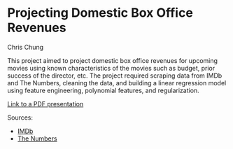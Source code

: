 # Projecting Domestic Box Office Revenues
Chris Chung

This project aimed to project domestic box office revenues for upcoming movies using known characteristics of the movies such as budget, prior success of the director, etc. The project required scraping data from IMDb and The Numbers, cleaning the data, and building a linear regression model using feature engineering, polynomial features, and regularization.

[Link to a PDF presentation](https://github.com/chrisjchung/projecting-domestic-box-office/blob/master/predicting-domestic-box-office_cc.pdf)

Sources:
* [IMDb](https://www.imdb.com)
* [The Numbers](https://www.the-numbers.com)